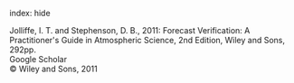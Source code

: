 index: hide

<div class="Citation">

  <div class="Citation-body">
    <div class="Citation-text">Jolliffe, I. T. and Stephenson, D. B., 2011: <span class="Article-bookTitle">Forecast Verification: A Practitioner's Guide in Atmospheric Science, 2nd Edition, </span>Wiley and Sons, 292pp.</div>
    <div class="Citation-links">
      <div class="CitationLink" data-href="https://scholar.google.com/scholar?q=Forecast+Verification%3A+A+Practitioner%27s+Guide+in+Atmospheric+Science%2C+2nd+Edition">
        <div class="CitationLink-icon CitationLink-Scholar"></div>
        <div class="CitationLink-text">Google Scholar</div>
      </div>
    </div>
  </div>
</div>


<div class="Citation-copy">
&copy; Wiley and Sons, 2011
</div>